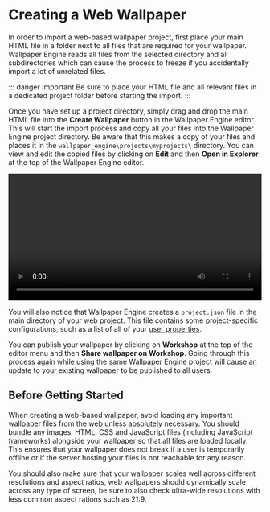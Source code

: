 # Creating a Web Wallpaper

In order to import a web-based wallpaper project, first place your main HTML file in a folder next to all files that are required for your wallpaper. Wallpaper Engine reads all files from the selected directory and all subdirectories which can cause the process to freeze if you accidentally import a lot of unrelated files. 

::: danger Important
Be sure to place your HTML file and all relevant files in a dedicated project folder before starting the import.
:::

Once you have set up a project directory, simply drag and drop the main HTML file into the **Create Wallpaper** button in the Wallpaper Engine editor. This will start the import process and copy all your files into the Wallpaper Engine project directory. Be aware that this makes a copy of your files and places it in the `wallpaper_engine\projects\myprojects\` directory. You can view and edit the copied files by clicking on **Edit** and then **Open in Explorer** at the top of the Wallpaper Engine editor.

<video width="100%" controls loop autoplay>
  <source :src="$withBase('/videos/web_new_project.mp4')" type="video/mp4">
  Your browser does not support the video tag.
</video>

You will also notice that Wallpaper Engine creates a `project.json` file in the main directory of your web project. This file contains some project-specific configurations, such as a list of all of your [user properties](/web/customization/properties).

You can publish your wallpaper by clicking on **Workshop** at the top of the editor menu and then **Share wallpaper on Workshop**. Going through this process again while using the same Wallpaper Engine project will cause an update to your existing wallpaper to be published to all users. 

## Before Getting Started

When creating a web-based wallpaper, avoid loading any important wallpaper files from the web unless absolutely necessary. You should bundle any images, HTML, CSS and JavaScript files (including JavaScript frameworks) alongside your wallpaper so that all files are loaded locally. This ensures that your wallpaper does not break if a user is temporarily offline or if the server hosting your files is not reachable for any reason.

You should also make sure that your wallpaper scales well across different resolutions and aspect ratios, web wallpapers should dynamically scale across any type of screen, be sure to also check ultra-wide resolutions with less common aspect rations such as 21:9.